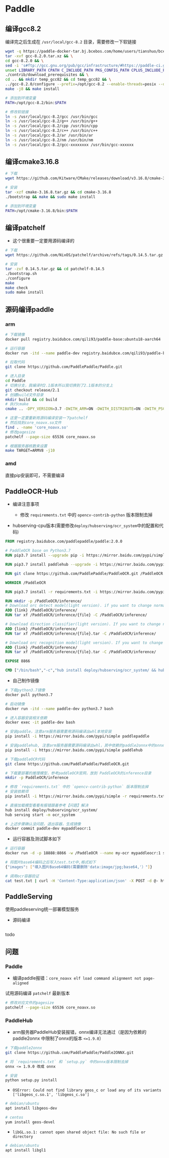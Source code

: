 # Paddle

## 编译gcc8.2

编译完之后生成在 `/usr/local/gcc-8.2` 目录，需要修改一下软链接

```bash
wget -q https://paddle-docker-tar.bj.bcebos.com/home/users/tianshuo/bce-python-sdk-0.8.27/gcc-8.2.0.tar.xz && \
tar -xvf gcc-8.2.0.tar.xz && \
cd gcc-8.2.0 && \
sed -i 's#ftp://gcc.gnu.org/pub/gcc/infrastructure/#https://paddle-ci.gz.bcebos.com/#g' ./contrib/download_prerequisites && \
unset LIBRARY_PATH CPATH C_INCLUDE_PATH PKG_CONFIG_PATH CPLUS_INCLUDE_PATH INCLUDE && \
./contrib/download_prerequisites && \
cd .. && mkdir temp_gcc82 && cd temp_gcc82 && \
../gcc-8.2.0/configure --prefix=/opt/gcc-8.2 --enable-threads=posix --disable-checking --disable-multilib && \
make -j8 && make install

# 添加到环境变量
PATH=/opt/gcc-8.2/bin:$PATH

# 修改软链接
ln -s /usr/local/gcc-8.2/gcc /usr/bin/gcc
ln -s /usr/local/gcc-8.2/g++ /usr/bin/g++
ln -s /usr/local/gcc-8.2/cpp /usr/bin/cpp
ln -s /usr/local/gcc-8.2/c++ /usr/bin/c++
ln -s /usr/local/gcc-8.2/ar /usr/bin/ar
ln -s /usr/local/gcc-8.2/nm /usr/bin/nm
ln -s /usr/local/gcc-8.2/gcc-xxxxxxxx /usr/bin/gcc-xxxxxx
```

## 编译cmake3.16.8

```bash
# 下载
wget https://github.com/Kitware/CMake/releases/download/v3.16.8/cmake-3.16.8.tar.gz

# 安装
tar -xzf cmake-3.16.8.tar.gz && cd cmake-3.16.8
./bootstrap && make && sudo make install

# 添加到环境变量
PATH=/opt/cmake-3.16.8/bin:$PATH
```

## 编译patchelf

* 这个很重要一定要用源码编译的

```bash
# 下载
wget https://github.com/NixOS/patchelf/archive/refs/tags/0.14.5.tar.gz

# 安装
tar -zxf 0.14.5.tar.gz && cd patchelf-0.14.5
./bootstrap.sh
./configure
make
make check
sudo make install
```

## 源码编译paddle

### arm

```bash
# 下载镜像
docker pull registry.baidubce.com/qili93/paddle-base:ubuntu18-aarch64

# 运行容器
docker run -itd --name paddle-dev registry.baidubce.com/qili93/paddle-base:ubuntu18-aarch64 bash

# 拉取代码
git clone https://github.com/PaddlePaddle/Paddle.git

# 进入目录
cd Paddle
# 切换分支，我编译时2.1版本所以我切换到了2.1版本的分支上
git checkout release/2.1
# 创建build文件目录
mkdir build && cd build
# 执行cmake
cmake .. -DPY_VERSION=3.7 -DWITH_ARM=ON -DWITH_DISTRIBUTE=ON -DWITH_PSCORE=OFF -DWITH_TESTING=ON -DON_INFER=ON -DCMAKE_BUILD_TYPE=Release 

# 这里一定要重新用源码编译安装一下patchelf
# 然后找到core_noavx.so文件
find . -name 'core_noavx.so'
# 修改pagesize
patchelf --page-size 65536 core_noavx.so

# 根据服务器核数来设置
make TARGET=ARMV8 -j10
```

### amd

直接pip安装即可，不需要编译

## PaddleOCR-Hub

* 编译注意事项
    * 修改 `requirements.txt` 中的 `opencv-contrib-python` 版本限制去掉

* hubserving-cpu版本(需要修改`deploy/hubserving/ocr_system`中的配置和代码)

```dockerfile
FROM registry.baidubce.com/paddlepaddle/paddle:2.0.0

# PaddleOCR base on Python3.7
RUN pip3.7 install --upgrade pip -i https://mirror.baidu.com/pypi/simple

RUN pip3.7 install paddlehub --upgrade -i https://mirror.baidu.com/pypi/simple

RUN git clone https://github.com/PaddlePaddle/PaddleOCR.git /PaddleOCR

WORKDIR /PaddleOCR

RUN pip3.7 install -r requirements.txt -i https://mirror.baidu.com/pypi/simple

RUN mkdir -p /PaddleOCR/inference/
# Download orc detect model(light version). if you want to change normal version, you can change ch_ppocr_mobile_v2.0_det_infer to ch_ppocr_server_v2.0_det_infer, also remember change det_model_dir in deploy/hubserving/ocr_system/params.py）
ADD {link} /PaddleOCR/inference/
RUN tar xf /PaddleOCR/inference/{file} -C /PaddleOCR/inference/

# Download direction classifier(light version). If you want to change normal version, you can change ch_ppocr_mobile_v2.0_cls_infer to ch_ppocr_mobile_v2.0_cls_infer, also remember change cls_model_dir in deploy/hubserving/ocr_system/params.py）
ADD {link} /PaddleOCR/inference/
RUN tar xf /PaddleOCR/inference/{file}.tar -C /PaddleOCR/inference/

# Download orc recognition model(light version). If you want to change normal version, you can change ch_ppocr_mobile_v2.0_rec_infer to ch_ppocr_server_v2.0_rec_infer, also remember change rec_model_dir in deploy/hubserving/ocr_system/params.py）
ADD {link} /PaddleOCR/inference/
RUN tar xf /PaddleOCR/inference/{file}.tar -C /PaddleOCR/inference/

EXPOSE 8866

CMD ["/bin/bash","-c","hub install deploy/hubserving/ocr_system/ && hub serving start -m ocr_system"]
```

* 自己制作镜像

```bash
# 下载python3.7镜像
docker pull python3.7

# 启动镜像
docker run -itd --name paddle-dev python3.7 bash

# 进入容器安装相关依赖
docker exec -it paddle-dev bash

# 安装paddle，注意arm服务器需要用源码编译出whl本地安装
pip install -i https://mirror.baidu.com/pypi/simple paddlepaddle

# 安装paddlehub, 注意arm服务器需要源码编译出whl，其中依赖的paddle2onnx中的onnx版本依赖需要改一下
pip install -i https://mirror.baidu.com/pypi/simple paddlehub

# 下载paddleOCR代码
git clone https://github.com/PaddlePaddle/PaddleOCR.git

# 下载要部署的推理模型，参考paddleOCR官网，放到 PaddleOCR的inference目录
mkdir -p PaddleOCR/inference

# 修改 `requirements.txt` 中的 `opencv-contrib-python` 版本限制去掉
# 安装依赖项
pip install -i https://mirror.baidu.com/pypi/simple -r requirements.txt

# 直接加载模型看看有报错跟着参考【问题】解决
hub install deploy/hubserving/ocr_system/
hub serving start -m ocr_system

# 上述步骤确认没问题，退出容器，生成镜像
docker commit paddle-dev mypaddleocr:1
```

* 运行容器及测试脚本如下

```bash
# 运行容器
docker run -d -p 18888:8866 -w /PaddleOCR --name my-ocr mypaddleocr:1 sh -c "hub install deploy/hubserving/ocr_system/ && hub serving start -m ocr_system"

# 将图片base64编码之后写入test.txt中,格式如下
{"images": ["填入图片Base64编码(需要删除'data:image/jpg;base64,'）"]}

# 调用ocr容器验证
cat test.txt | curl -H 'Content-Type:application/json' -X POST -d @- http://localhost:18888/predict/ocr_system
```

## PaddleServing

使用paddleserving统一部署模型服务

* 源码编译

```bash

```

todo

## 问题

### Paddle

* 编译paddle报错：`core_noavx elf load command alignment not page-aligned`

试用源码编译 `patchelf` 最新版本

```bash
# 修改对应文件的pagesize
patchelf --page-size 65536 core_noavx.so
```

### PaddleHub

* arm服务器PaddleHub安装报错，onnx编译无法通过（是因为依赖的 paddle2onnx 中限制了onnx的版本 `<=1.9.0`）

```bash
# 下载paddle2onnx
git clone https://github.com/PaddlePaddle/Paddle2ONNX.git

# 将 `requirements.txt` 和 `setup.py` 中的onnx版本限制去掉
onnx <= 1.9.0 改成 onnx

# 安装
python setup.py install
```

* `OSError: Could not find library geos_c or load any of its variants ['libgeos_c.so.1', 'libgeos_c.so']`

```bash
# debian/ubuntu
apt install libgeos-dev

# centos
yum install geos-devel
```

* `libGL.so.1: cannot open shared object file: No such file or directory`

```bash
# debian/ubuntu
apt install libgl1
```